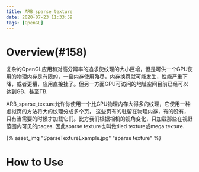 ```yaml
---
title: ARB_sparse_texture
date: 2020-07-23 11:33:59
tags: [OpenGL]
---
```


# Overview(#158)

复杂的OpenGL应用和对高分辨率的追求使纹理的大小巨增，但是可供一个GPU使用的物理内存是有限的，一旦内存使用殆尽，内存换页就可能发生，性能严重下降，或者更糟，应用直接挂了。但另一方面GPU可访问的地址空间目前已经可以达到GB，甚至TB.

<!--more-->

ARB_sparse_texture允许你使用一个比GPU物理内存大得多的纹理，它使用一种虚拟页的方法将大的纹理分成多个页， 这些页有的驻留在物理内存，有的没有，只有当需要的时候才加载它们。比方我们根据相机的视角变化，只加载那些在视野范围内可见的pages. 因此sparse texture也叫做tiled texture或mega texture.

{% asset_img "SparseTextureExample.jpg" "sparse texture" %}

# How to Use

